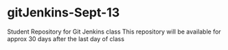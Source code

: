 # gitJenkins-Sept-13
Student Repository for Git Jenkins class
This repository will be available for approx 30 days after the last day of class
